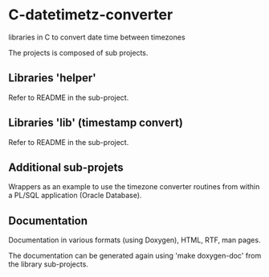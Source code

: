 # C-datetimetz-converter
libraries in C to convert date time between timezones

The projects is composed of sub projects.

## Libraries 'helper'

Refer to README in the sub-project.

## Libraries 'lib' (timestamp convert)

Refer to README in the sub-project.

## Additional sub-projets

Wrappers as an example to use the timezone converter routines from within a PL/SQL application (Oracle Database).

## Documentation

Documentation in various formats (using Doxygen), HTML, RTF, man pages.

The documentation can be generated again using 'make doxygen-doc' from the library sub-projects.
